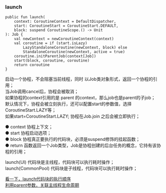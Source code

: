 ### launch  
  
```
public fun launch(
    context: CoroutineContext = DefaultDispatcher,
    start: CoroutineStart = CoroutineStart.DEFAULT,
    block: suspend CoroutineScope.() -> Unit
): Job {
    val newContext = newCoroutineContext(context)
    val coroutine = if (start.isLazy)
        LazyStandaloneCoroutine(newContext, block) else
        StandaloneCoroutine(newContext, active = true)
    coroutine.initParentJob(context[Job])
    start(block, coroutine, coroutine)
    return coroutine
}
```
启动一个协程，不会阻塞当前线程，同时 以Job类对象形式，返回一个协程的引用；  
当Job调用cancel后，协程会被取消；  
如果协程的context引用的是 parent 的context，那么job也是parent的子job；  
默认情况下，协程会被立刻执行，还可以配置start的参数值，选择CoroutineStart.LAZY等；  
如果start=CoroutineStart.LAZY; 协程在Job.join 之后会被立即执行；    

● context  协程上下文；  
● start  协程启动选项；  
● block  协程真正要执行的代码块，必须是suspend修饰的挂起函数；  
● return  函数返回一个Job类型，Job是协程创建的后台任务的概念，它持有该协程的引用；  

launch(UI)  代码块是主线程，代码块可以执行耗时操作；  
launch(CommonPool) 代码块是子线程，代码块可以执行耗时操作；  

[看一下，launch代码块的执行顺序](../launch/launchOrder.md)   
[利用parent参数，关联主线程生命周期](../launch/launch_lifecycle.md)    

